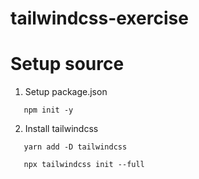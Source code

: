 # tailwindcss-exercise

# Setup source

1. Setup package.json

```
   npm init -y
```

2. Install tailwindcss

```
   yarn add -D tailwindcss
```

```
   npx tailwindcss init --full
```
